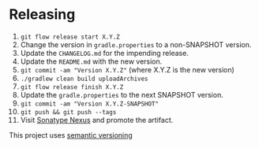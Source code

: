 # Releasing

1. `git flow release start X.Y.Z`
2. Change the version in `gradle.properties` to a non-SNAPSHOT version.
3. Update the `CHANGELOG.md` for the impending release.
4. Update the `README.md` with the new version.
5. `git commit -am "Version X.Y.Z"` (where X.Y.Z is the new version)
6. `./gradlew clean build uploadArchives`
7. `git flow release finish X.Y.Z`
8. Update the `gradle.properties` to the next SNAPSHOT version.
9. `git commit -am "Version X.Y.Z-SNAPSHOT"`
10. `git push && git push --tags`
11. Visit [Sonatype Nexus](https://oss.sonatype.org/) and promote the artifact.

This project uses [semantic versioning](http://semver.org)